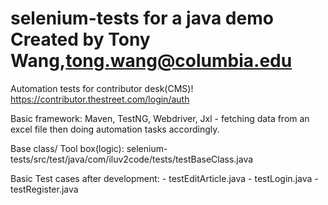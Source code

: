 selenium-tests for a java demo
Created by Tony Wang,tong.wang@columbia.edu
==============
Automation tests for contributor desk(CMS)!
https://contributor.thestreet.com/login/auth

Basic framework: Maven, TestNG, Webdriver, Jxl - fetching data from an excel file then doing automation tasks accordingly.

Base class/ Tool box(logic): selenium-tests/src/test/java/com/iluv2code/tests/testBaseClass.java

Basic Test cases after development: - testEditArticle.java
                                    - testLogin.java
                                    - testRegister.java
                    
